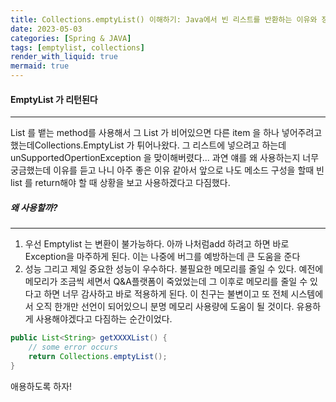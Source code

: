 ```yaml
---
title: Collections.emptyList() 이해하기: Java에서 빈 리스트를 반환하는 이유와 장점
date: 2023-05-03
categories: [Spring & JAVA]
tags: [emptylist, collections]
render_with_liquid: true
mermaid: true
---
```

#### EmptyList 가 리턴된다
---
List 를 뱉는 method를 사용해서 그 List 가 비어있으면 다른 item 을 하나 넣어주려고 했는데Collections.EmptyList 가 튀어나왔다. 
그 리스트에 넣으려고 하는데 unSupportedOpertionException 을 맞이해버렸다...
과연 얘를 왜 사용하는지 너무 궁금했는데 이유를 듣고 나니 아주 좋은 이유 같아서 앞으로 나도 메소드 구성을 할때 빈 list 를 return해야 할 때 상황을 보고 사용하겠다고 다짐했다.

##### 왜 사용할까?
---
1. 우선 Emptylist 는 변환이 불가능하다.
아까 나처럼add 하려고 하면 바로 Exception을 마주하게 된다. 이는 나중에 버그를 예방하는데 큰 도움을 준다
2. 성능
그리고 제일 중요한 성능이 우수하다. 불필요한 메모리를 줄일 수 있다. 예전에 메모리가 조금씩 세면서 Q&A플랫폼이 죽었었는데 그 이후로 메모리를 줄일 수 있다고 하면 너무 감사하고 바로 적용하게 된다. 이 친구는 불변이고 또 전체 시스템에서 오직 한개만 선언이 되어있으니 분명 메모리 사용량에 도움이 될 것이다. 유용하게 사용해야겠다고 다짐하는 순간이었다.

```java
public List<String> getXXXXList() {
    // some error occurs
    return Collections.emptyList();
}
```

애용하도록 하자!

